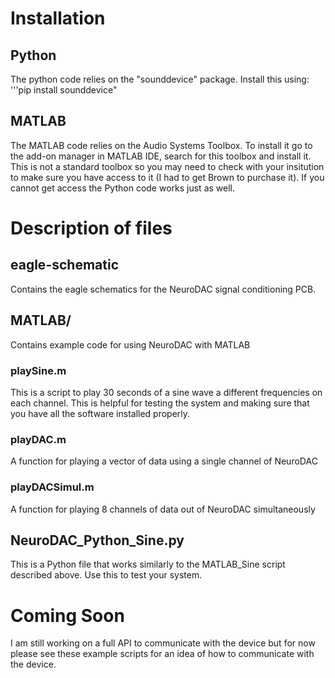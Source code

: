 # Installation
## Python
The python code relies on the "sounddevice" package. Install this using:
'''pip install sounddevice"
## MATLAB
The MATLAB code relies on the Audio Systems Toolbox. To install it go to the add-on manager in MATLAB IDE,
search for this toolbox and install it. This is not a standard toolbox so you may need to check with your
insitution to make sure you have access to it (I had to get Brown to purchase it). If you cannot get access 
the Python code works just as well.
# Description of files
## eagle-schematic
Contains the eagle schematics for the NeuroDAC signal conditioning PCB.
## MATLAB/
Contains example code for using NeuroDAC with MATLAB
### playSine.m
This is a script to play 30 seconds of a sine wave a different frequencies on each channel.
This is helpful for testing the system and making sure that you have all the software installed properly.
### playDAC.m
A function for playing a vector of data using a single channel of NeuroDAC
### playDACSimul.m
A function for playing 8 channels of data out of NeuroDAC simultaneously
## NeuroDAC_Python_Sine.py
This is a Python file that works similarly to the MATLAB_Sine script described above. Use this to test your system.
# Coming Soon
I am still working on a full API to communicate with the device but for now please see these example scripts for an idea 
of how to communicate with the device.
